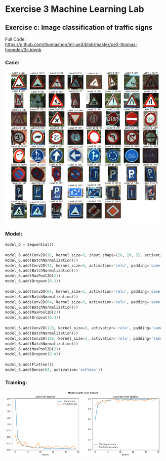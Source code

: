 # Exercise 3 Machine Learning Lab

## Exercise c: Image classification of traffic signs

Full Code:  
https://github.com/thomashon/ml-ue3/blob/master/ue3-thomas-honeder/3c.ipynb


### Case:

![street signs](street-signs.png)

### Model:

```python
model_6 = Sequential()

model_6.add(Conv2D(32, kernel_size=3, input_shape=(28, 28, 3), activation='relu', padding='same'))
model_6.add(BatchNormalization())
model_6.add(Conv2D(32, kernel_size=3, activation='relu', padding='same'))
model_6.add(BatchNormalization())
model_6.add(MaxPool2D(2))
model_6.add(Dropout(0.2))

model_6.add(Conv2D(64, kernel_size=3, activation='relu', padding='same'))
model_6.add(BatchNormalization())
model_6.add(Conv2D(64, kernel_size=3, activation='relu', padding='same'))
model_6.add(BatchNormalization())
model_6.add(MaxPool2D(2))
model_6.add(Dropout(0.3))

model_6.add(Conv2D(128, kernel_size=3, activation='relu', padding='same'))
model_6.add(BatchNormalization())
model_6.add(Conv2D(128, kernel_size=3, activation='relu', padding='same'))
model_6.add(BatchNormalization())
model_6.add(MaxPool2D(2))
model_6.add(Dropout(0.4))

model_6.add(Flatten())
model_6.add(Dense(62, activation='softmax'))
```

### Training:

![training history](training-history.png)
